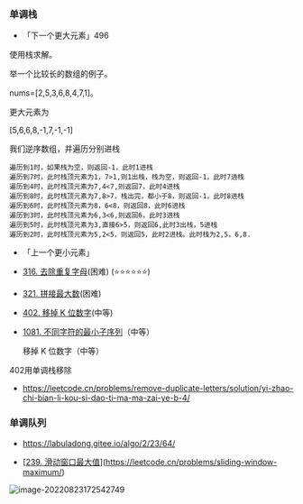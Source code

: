 ### 单调栈

- 「下一个更大元素」496

使用栈求解。

举一个比较长的数组的例子。

nums=[2,5,3,6,8,4,7,1]。

更大元素为

[5,6,6,8,-1,7,-1,-1]

我们逆序数组，并遍历分别进栈

```
遍历到1时，如果栈为空，则返回-1，此时1进栈
遍历到7时，此时栈顶元素为1，7>1,则1出栈，栈为空，则返回-1，此时7进栈
遍历到4时，此时栈顶元素为7,4<7,则返回7，此时4进栈
遍历到8时，此时栈顶元素为7,8>7，栈出完，都小于8，则返回-1，此时8进栈
遍历到6时，此时栈顶元素为8，6<8，则返回8，此时6进栈
遍历到3时，此时栈顶元素为6,3<6,则返回6，此时3进栈
遍历到5时，此时栈顶元素为3,直接6>5，则返回6,此时3出栈，5进栈
遍历到2时，此时栈顶元素为5,2<5，则返回5，此时2进栈。此时栈为2,5，6,8.
```



- 「上一个更小元素」





- [316. 去除重复字母](https://leetcode-cn.com/problems/remove-duplicate-letters/)(困难) (⭐⭐⭐⭐⭐⭐)

- [321. 拼接最大数](https://leetcode-cn.com/problems/create-maximum-number/)(困难)

- [402. 移掉 K 位数字](https://leetcode-cn.com/problems/remove-k-digits/)(中等)

- [1081. 不同字符的最小子序列](https://leetcode-cn.com/problems/smallest-subsequence-of-distinct-characters/)（中等）

  移掉 K 位数字（中等）



402用单调栈移除



- https://leetcode.cn/problems/remove-duplicate-letters/solution/yi-zhao-chi-bian-li-kou-si-dao-ti-ma-ma-zai-ye-b-4/

### 单调队列

- https://labuladong.gitee.io/algo/2/23/64/

- [[239. 滑动窗口最大值](https://leetcode.cn/problems/sliding-window-maximum/)](https://leetcode.cn/problems/sliding-window-maximum/)

![image-20220823172542749](https://gitee.com/wubmu/image/raw/master/img/image-20220823172542749.png)